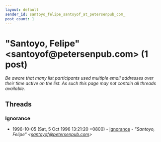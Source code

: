```yaml
---
layout: default
sender_id: santoyo_felipe_santoyof_at_petersenpub_com_
post_count: 1
---
```


# "Santoyo, Felipe" <santoyof<span>@</span>petersenpub.com> (1 post)

_Be aware that many list participants used multiple email addresses over their time active on the list. As such this page may not contain all threads available._

## Threads

### Ignorance
+ 1996-10-05 (Sat, 5 Oct 1996 13:21:20 +0800) - [Ignorance](/archive/1996/10/9972e2d77923f27ab57e99c94486b0709096ff3cff606fa6eb0bfa8a5c88c95e) - _"Santoyo, Felipe" \<santoyof@petersenpub.com\>_

